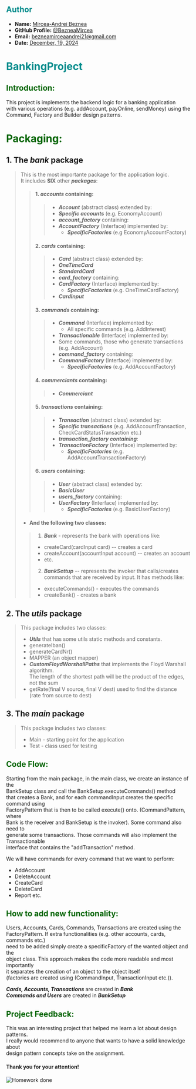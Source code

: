 ## <span style="color: darkcyan;">Author</span>

- **Name:** [Mircea-Andrei Beznea](https://www.instagram.com/mircea.wpp/)
- **GitHub Profile:** [@BezneaMircea](https://github.com/BezneaMircea)
- **Email:** [bezneamirceaandrei21@gmail.com]()
- **Date:** [December, 19, 2024]()

# <span style="color: darkcyan;">BankingProject</span>



## <span style="color: darkgreen;">Introduction:</span>

This project is implements the backend logic for a banking application  
with various operations (e.g. addAccount, payOnline, sendMoney) using the  
Command, Factory and Builder design patterns.

# <span style="color: darkgreen;">Packaging:</span>
## 1. The _**bank**_ package
>This is the most importante package for the application logic.  
> It includes **SIX** other _**packages**_:  
>>#### 1. _*accounts*_ containing:
>>> - _**Account**_ (abstract class) extended by:
>>>  - _**Specific accounts**_ (e.g. EconomyAccount)
>>> - _**account_factory**_ containing:  
>>>  - _**AccountFactory**_ (Interface) implemented by:
>>>    - _**SpecificFactories**_ (e.g EconomyAccountFactory)
>>>
>>#### 2. _*cards*_ containing:
>>> - _**Card**_ (abstract class) extended by:
  >>>  - _**OneTimeCard**_
  >>>  - _**StandardCard**_
>>> - _**card_factory**_ containing:
>>>  - _**CardFactory**_ (Interface) implemented by:
>>>    - _**SpecificFactories**_ (e.g. OneTimeCardFactory)
>>> - _**CardInput**_ 
>>#### 3. _*commands*_ containing:
>>> - _**Command**_ (Interface) implemented by:
>>>   - All specific commands (e.g. AddInterest)
>>> - _**Transactionable**_ (Interface) implemented by:
>>>  - Some commands, those who generate transactions (e.g. AddAccount)
>>> - _**command_factory**_ containing:
>>>  - _**CommandFactory**_ (Interface) implemented by:
>>>    - _**SpecificFactories**_ (e.g. AddAccountFactory)
>>#### 4. _*commerciants*_ containing:
>>> - _**Commerciant**_
>>#### 5. _*transactions*_ containing:
>>> - _**Transaction**_ (abstract class) extended by: 
>>>  - _**Specific transactions**_ (e.g. AddAccountTransaction, CheckCardStatusTransaction etc.)
>>> - _**transaction_factory containing**_:
>>>  - _**TransactionFactory**_ (Interface) implemented by:
>>>    - _**SpecificFactories**_ (e.g. AddAccountTransactionFactory)
>>#### 6. _*users*_ containing:
>>> - _**User**_ (abstract class) extended by:
>>>  - _**BasicUser**_
>>> - _**users_factory**_ containing:
>>>  - _**UserFactory**_ (Interface) implemented by:
>>>    - _**SpecificFactories**_ (e.g. BasicUserFactory)  
> - #### And the following **two** classes:
>> 1. _**Bank**_ - represents the bank with operations like:
>> -  createCard(cardInput card) -- creates a card  
>> - createAccount(accountInput account) -- creates an account  
>> - etc.  
>> 2. _**BankSettup**_ -- represents the invoker that calls/creates commands
>>                   that are received by input. It has methods like:
>> - executeCommands() - executes the commands
>> - createBank() - creates a bank


## 2. The _*utils*_ package
> This package includes two classes:
> - _**Utils**_ that has some utils static methods and constants.  
>  - generateIban()
>  - generateCardNr()
>  - MAPPER (an object mapper)
> - _**CustomFloydWarshallPaths**_ that implements the Floyd Warshall algorithm.  
> The length of the shortest path will be the product of the edges, not the sum
>  - getRate(final V source, final V dest) used to find the distance  
>  (rate from source to dest)

## 3. The _*main*_ package
> This package includes two classes:
> - Main - starting point for the application
> - Test - class used for testing


## <span style="color: darkgreen;">Code Flow:</span>
Starting from the main package, in the main class, we create an instance of the  
BankSetup class and call the BankSetup.executeCommands() method  
that creates a Bank, and for each commandInput creates the specific command using   
FactoryPattern that is then to be called execute() onto. (CommandPattern, where   
Bank is the receiver and BankSetup is the invoker). Some command also need to  
generate some transactions. Those commands will also implement the Transactionable  
interface that contains the "addTransaction" method.

We will have commands for every command that we want to perform:  
- AddAccount
- DeleteAccount
- CreateCard
- DeleteCard
- Report etc.




## <span style="color: darkgreen;">How to add new functionality:</span>
Users, Accounts, Cards, Commands, Transactions are created using the  
FactoryPattern. If extra functionalities (e.g. other accounts, cards, commands etc.)  
need to be added simply create a specificFactory of the wanted object and the  
object class. This approach makes the code more readable and most importantly  
it separates the creation of an object to the object itself  
(factories are created using (CommandInput, TransactionInput etc.)).

_**Cards, Accounts, Transactions**_ are created in _**Bank**_   
_**Commands and Users**_ are created in _**BankSetup**_


## <span style="color: darkgreen;">Project Feedback:</span>

This was an interesting project that helped me learn a lot about design patterns.  
I really would recommend to anyone that wants to have a solid knowledge about  
design pattern concepts take on the assignment.

#### Thank you for your attention!

![Homework done](https://media.tenor.com/9qooEZ2uscQAAAAM/sleepy-tom-and-jerry.gif)